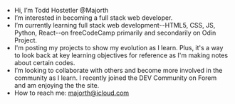 - Hi, I’m Todd Hostetler @Majorth
- I’m interested in becoming a full stack web developer.
- I’m currently learning full stack web development--HTML5, CSS, JS, Python, React--on freeCodeCamp primarily and secondarily on Odin Project. 
- I'm posting my projects to show my evolution as I learn. Plus, it's a way to look back at key learning objectives for reference as I'm making notes about certain codes. 
- I’m looking to collaborate with others and become more involved in the community as I learn. I recently joined the DEV Community on Forem and am enjoying the the site. 
- How to reach me: majorth@icloud.com

<!---
Majorth/Majorth is a ✨ special ✨ repository because its `README.md` (this file) appears on your GitHub profile.
You can click the Preview link to take a look at your changes.
--->
